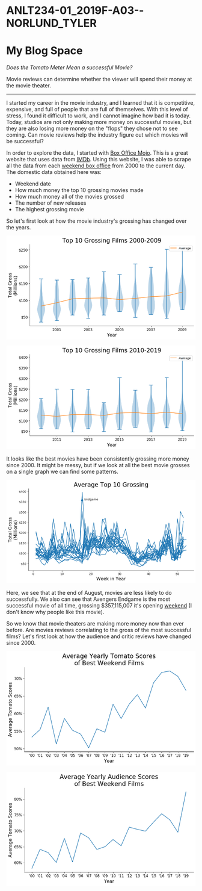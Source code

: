 

# ANLT234-01_2019F-A03--NORLUND_TYLER

# My Blog Space 

*Does the Tomato Meter Mean a successful Movie?*

Movie reviews can determine whether the viewer will spend their money at the movie theater.

---

I started my career in the movie industry, and I learned that it is competitive, expensive, and full of people that are full of themselves. With this level of stress, I found it difficult to work, and I cannot imagine how bad it is today. Today, studios are not only making more money on successful movies, but they are also losing more money on the "flops" they chose not to see coming. Can movie reviews help the industry figure out which movies will be successful? 

In order to explore the data, I started with [Box Office Mojo](https://www.boxofficemojo.com/). This is a great website that uses data from [IMDb](https://www.imdb.com/). Using this website, I was able to scrape all the data from each [weekend box office](https://www.boxofficemojo.com/weekend/?ref_=bo_nb_di_secondarytab) from 2000 to the current day.  The domestic data obtained here was:
 - Weekend date
 - How much money the top 10 grossing movies made
 - How much money all of the movies grossed
 - The number of new releases 
 - The highest grossing movie 

So let's first look at how the movie industry's grossing has changed over the years.

![Top 10 Gross 2000-2009](https://github.com/tnorlund/ANLT234-01_2019F-A03--NORLUND_TYLER/blob/master/graphs/top_10_gross_2000-2009.png "Top 10 Gross 2000-2009")

![Top 10 Gross 2010-2019](https://github.com/tnorlund/ANLT234-01_2019F-A03--NORLUND_TYLER/blob/master/graphs/top_10_gross_2010-2019.png "Top 10 Gross 2010-2019")

It looks like the best movies have been consistently grossing more money since 2000. It might be messy, but if we look at all the best movie grosses on a single graph we can find some patterns.

![Top 10 Gross All](https://github.com/tnorlund/ANLT234-01_2019F-A03--NORLUND_TYLER/blob/master/graphs/top_10_gross_all.png "Top 10 Gross All")

Here, we see that at the end of August, movies are less likely to do successfully. We also can see that Avengers Endgame is the most successful movie of all time, grossing $357,115,007 it's opening [weekend](https://www.boxofficemojo.com/title/tt4154796/?ref_=bo_se_r_2) (I don't know why people like this movie).

So we know that movie theaters are making more money now than ever before. Are movies reviews correlating to the gross of the most successful films? Let's first look at how the audience and critic reviews have changed since 2000.

![Tomato Score All](https://github.com/tnorlund/ANLT234-01_2019F-A03--NORLUND_TYLER/blob/master/graphs/tomato_score_all.png "Tomato Score All")

![Audience Score All](https://github.com/tnorlund/ANLT234-01_2019F-A03--NORLUND_TYLER/blob/master/graphs/aud_score_all.png "Audience Score All")






